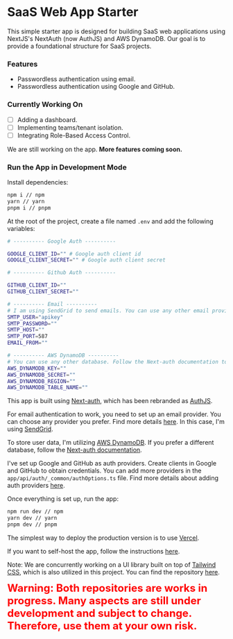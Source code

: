 # SaaS Web App Starter

This simple starter app is designed for building SaaS web applications using NextJS's NextAuth (now AuthJS) and AWS DynamoDB. Our goal is to provide a foundational structure for SaaS projects.

### Features

- Passwordless authentication using email.
- Passwordless authentication using Google and GitHub.

### Currently Working On

- [ ] Adding a dashboard.
- [ ] Implementing teams/tenant isolation.
- [ ] Integrating Role-Based Access Control.

We are still working on the app. **More features coming soon.**

### Run the App in Development Mode

Install dependencies:

```bash
npm i // npm
yarn // yarn
pnpm i // pnpm
```

At the root of the project, create a file named `.env` and add the following variables:

```bash
# ---------- Google Auth ----------

GOOGLE_CLIENT_ID="" # Google auth client id
GOOGLE_CLIENT_SECRET="" # Google auth client secret

# ---------- Github Auth ----------

GITHUB_CLIENT_ID=""
GITHUB_CLIENT_SECRET=""

# ---------- Email ----------
# I am using SendGrid to send emails. You can use any other email provider.
SMTP_USER="apikey"
SMTP_PASSWORD=""
SMTP_HOST=""
SMTP_PORT=587
EMAIL_FROM=""

# ---------- AWS DynamoDB ----------
# You can use any other database. Follow the Next-auth documentation to set up the database.
AWS_DYNAMODB_KEY=""
AWS_DYNAMODB_SECRET=""
AWS_DYNAMODB_REGION=""
AWS_DYNAMODB_TABLE_NAME=""
```

This app is built using [Next-auth](https://next-auth.js.org/), which has been rebranded as [AuthJS](https://authjs.dev/).

For email authentication to work, you need to set up an email provider. You can choose any provider you prefer. Find more details [here](https://authjs.dev/getting-started/providers/email-tutorial). In this case, I'm using [SendGrid](https://app.sendgrid.com/).

To store user data, I'm utilizing [AWS DynamoDB](https://aws.amazon.com/dynamodb/). If you prefer a different database, follow the [Next-auth documentation](https://authjs.dev/getting-started/adapters).

I've set up Google and GitHub as auth providers. Create clients in Google and GitHub to obtain credentials. You can add more providers in the `app/api/auth/_common/authOptions.ts` file. Find more details about adding auth providers [here](https://authjs.dev/getting-started/providers).

Once everything is set up, run the app:

```bash
npm run dev // npm
yarn dev // yarn
pnpm dev // pnpm
```

The simplest way to deploy the production version is to use [Vercel](https://vercel.com/).

If you want to self-host the app, follow the instructions [here](https://nextjs.org/docs/pages/building-your-application/deploying).

Note: We are concurrently working on a UI library built on top of [Tailwind CSS](https://tailwindcss.com/), which is also utilized in this project. You can find the repository [here](https://github.com/metalnethq/baremetal-ui).

<span
style="color: red; font-weight: bold; font-size: 1.5rem;"> Warning: Both repositories are works in progress. Many aspects are still under development and subject to change. Therefore, use them at your own risk.<span>
